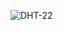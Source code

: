 ![DHT-22](https://github.com/Brandon-SR/Sensores_R2/assets/132231023/33653c5f-15a6-42e9-ae44-aca5014b7654)
